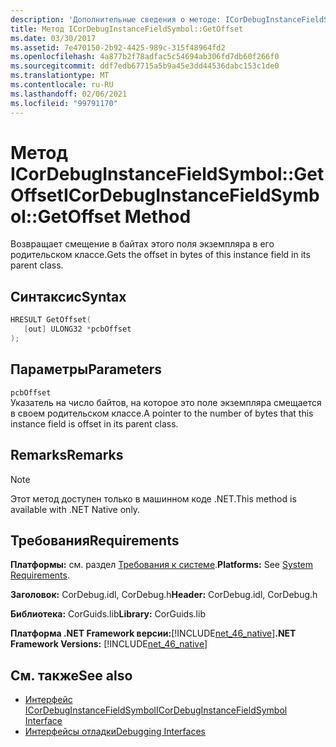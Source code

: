 ```yaml
---
description: 'Дополнительные сведения о методе: ICorDebugInstanceFieldSymbol:: методом offset'
title: Метод ICorDebugInstanceFieldSymbol::GetOffset
ms.date: 03/30/2017
ms.assetid: 7e470150-2b92-4425-989c-315f48964fd2
ms.openlocfilehash: 4a877b2f78adfac5c54694ab306fd7db60f266f0
ms.sourcegitcommit: ddf7edb67715a5b9a45e3dd44536dabc153c1de0
ms.translationtype: MT
ms.contentlocale: ru-RU
ms.lasthandoff: 02/06/2021
ms.locfileid: "99791170"
---
```

# <a name="icordebuginstancefieldsymbolgetoffset-method"></a><span data-ttu-id="92150-103">Метод ICorDebugInstanceFieldSymbol::GetOffset</span><span class="sxs-lookup"><span data-stu-id="92150-103">ICorDebugInstanceFieldSymbol::GetOffset Method</span></span>

<span data-ttu-id="92150-104">Возвращает смещение в байтах этого поля экземпляра в его родительском классе.</span><span class="sxs-lookup"><span data-stu-id="92150-104">Gets the offset in bytes of this instance field in its parent class.</span></span>  
  
## <a name="syntax"></a><span data-ttu-id="92150-105">Синтаксис</span><span class="sxs-lookup"><span data-stu-id="92150-105">Syntax</span></span>  
  
```cpp  
HRESULT GetOffset(  
   [out] ULONG32 *pcbOffset  
);  
```  
  
## <a name="parameters"></a><span data-ttu-id="92150-106">Параметры</span><span class="sxs-lookup"><span data-stu-id="92150-106">Parameters</span></span>  

 `pcbOffset`  
 <span data-ttu-id="92150-107">Указатель на число байтов, на которое это поле экземпляра смещается в своем родительском классе.</span><span class="sxs-lookup"><span data-stu-id="92150-107">A pointer to the number of bytes that this instance field is offset in its parent class.</span></span>  
  
## <a name="remarks"></a><span data-ttu-id="92150-108">Remarks</span><span class="sxs-lookup"><span data-stu-id="92150-108">Remarks</span></span>  
  
> [!NOTE]
> <span data-ttu-id="92150-109">Этот метод доступен только в машинном коде .NET.</span><span class="sxs-lookup"><span data-stu-id="92150-109">This method is available with .NET Native only.</span></span>  
  
## <a name="requirements"></a><span data-ttu-id="92150-110">Требования</span><span class="sxs-lookup"><span data-stu-id="92150-110">Requirements</span></span>  

 <span data-ttu-id="92150-111">**Платформы:** см. раздел [Требования к системе](../../get-started/system-requirements.md).</span><span class="sxs-lookup"><span data-stu-id="92150-111">**Platforms:** See [System Requirements](../../get-started/system-requirements.md).</span></span>  
  
 <span data-ttu-id="92150-112">**Заголовок:** CorDebug.idl, CorDebug.h</span><span class="sxs-lookup"><span data-stu-id="92150-112">**Header:** CorDebug.idl, CorDebug.h</span></span>  
  
 <span data-ttu-id="92150-113">**Библиотека:** CorGuids.lib</span><span class="sxs-lookup"><span data-stu-id="92150-113">**Library:** CorGuids.lib</span></span>  
  
 <span data-ttu-id="92150-114">**Платформа .NET Framework версии:**[!INCLUDE[net_46_native](../../../../includes/net-46-native-md.md)]</span><span class="sxs-lookup"><span data-stu-id="92150-114">**.NET Framework Versions:** [!INCLUDE[net_46_native](../../../../includes/net-46-native-md.md)]</span></span>  
  
## <a name="see-also"></a><span data-ttu-id="92150-115">См. также</span><span class="sxs-lookup"><span data-stu-id="92150-115">See also</span></span>

- [<span data-ttu-id="92150-116">Интерфейс ICorDebugInstanceFieldSymbol</span><span class="sxs-lookup"><span data-stu-id="92150-116">ICorDebugInstanceFieldSymbol Interface</span></span>](icordebuginstancefieldsymbol-interface.md)
- [<span data-ttu-id="92150-117">Интерфейсы отладки</span><span class="sxs-lookup"><span data-stu-id="92150-117">Debugging Interfaces</span></span>](debugging-interfaces.md)
